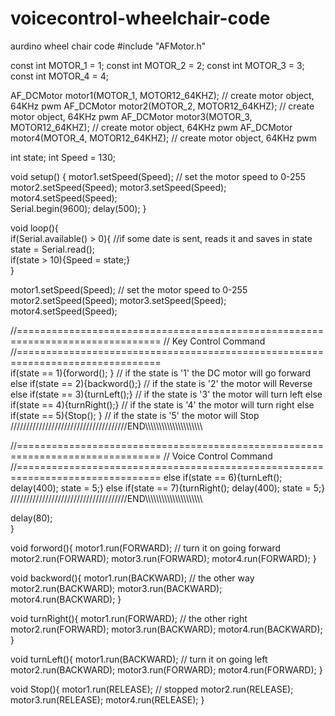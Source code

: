 # voicecontrol-wheelchair-code
aurdino wheel chair code
#include "AFMotor.h"

const int MOTOR_1 = 1; 
const int MOTOR_2 = 2; 
const int MOTOR_3 = 3; 
const int MOTOR_4 = 4; 

AF_DCMotor motor1(MOTOR_1, MOTOR12_64KHZ); // create motor object, 64KHz pwm
AF_DCMotor motor2(MOTOR_2, MOTOR12_64KHZ); // create motor object, 64KHz pwm
AF_DCMotor motor3(MOTOR_3, MOTOR12_64KHZ); // create motor object, 64KHz pwm
AF_DCMotor motor4(MOTOR_4, MOTOR12_64KHZ); // create motor object, 64KHz pwm

int state;
int Speed = 130; 

void setup() {
motor1.setSpeed(Speed);   // set the motor speed to 0-255
motor2.setSpeed(Speed);
motor3.setSpeed(Speed);
motor4.setSpeed(Speed);  
Serial.begin(9600);
delay(500); 
}

void loop(){   
if(Serial.available() > 0){  //if some date is sent, reads it and saves in state     
state = Serial.read();      
if(state > 10){Speed = state;}      
}
           
motor1.setSpeed(Speed);          // set the motor speed to 0-255
motor2.setSpeed(Speed);
motor3.setSpeed(Speed);
motor4.setSpeed(Speed);
   
//===============================================================================
//                          Key Control Command
//===============================================================================   
     if(state == 1){forword(); }  // if the state is '1' the DC motor will go forward
else if(state == 2){backword();}  // if the state is '2' the motor will Reverse
else if(state == 3){turnLeft();}  // if the state is '3' the motor will turn left
else if(state == 4){turnRight();} // if the state is '4' the motor will turn right
else if(state == 5){Stop(); }     // if the state is '5' the motor will Stop
/////////////////////////////////////END\\\\\\\\\\\\\\\\\\\\\\\\\\\\\\\\\\\\\\\\\

//===============================================================================
//                          Voice Control Command
//===============================================================================
else if(state == 6){turnLeft();  delay(400);  state = 5;}
else if(state == 7){turnRight(); delay(400);  state = 5;}
/////////////////////////////////////END\\\\\\\\\\\\\\\\\\\\\\\\\\\\\\\\\\\\\\\\\

delay(80);    
}

void forword(){
motor1.run(FORWARD); // turn it on going forward
motor2.run(FORWARD); 
motor3.run(FORWARD); 
motor4.run(FORWARD);
}

void backword(){
motor1.run(BACKWARD); // the other way
motor2.run(BACKWARD);
motor3.run(BACKWARD); 
motor4.run(BACKWARD); 
}

void turnRight(){
motor1.run(FORWARD); // the other right
motor2.run(FORWARD); 
motor3.run(BACKWARD); 
motor4.run(BACKWARD);
}

void turnLeft(){
motor1.run(BACKWARD); // turn it on going left
motor2.run(BACKWARD);
motor3.run(FORWARD); 
motor4.run(FORWARD); 
}

void Stop(){
 motor1.run(RELEASE); // stopped
 motor2.run(RELEASE);
 motor3.run(RELEASE);
 motor4.run(RELEASE);
}

